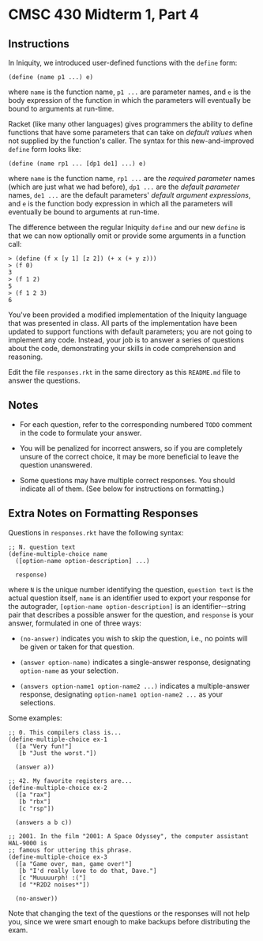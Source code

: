 # CMSC 430 Midterm 1, Part 4

## Instructions

In Iniquity, we introduced user-defined functions with the `define` form:

```
(define (name p1 ...) e)
```

where `name` is the function name, `p1 ...` are parameter names, and `e` is the
body expression of the function in which the parameters will eventually be bound
to arguments at run-time.

Racket (like many other languages) gives programmers the ability to define
functions that have some parameters that can take on *default values* when not
supplied by the function's caller. The syntax for this new-and-improved `define`
form looks like:

```
(define (name rp1 ... [dp1 de1] ...) e)
```

where `name` is the function name, `rp1 ...` are the *required parameter* names
(which are just what we had before), `dp1 ...` are the *default parameter*
names, `de1 ...` are the default parameters' *default argument expressions*, and
`e` is the function body expression in which all the parameters will eventually
be bound to arguments at run-time.

The difference between the regular Iniquity `define` and our new `define` is
that we can now optionally omit or provide some arguments in a function call:

```
> (define (f x [y 1] [z 2]) (+ x (+ y z)))
> (f 0)
3
> (f 1 2)
5
> (f 1 2 3)
6
```

You've been provided a modified implementation of the Iniquity language that was
presented in class. All parts of the implementation have been updated to support
functions with default parameters; you are not going to implement any code.
Instead, your job is to answer a series of questions about the code,
demonstrating your skills in code comprehension and reasoning.

Edit the file `responses.rkt` in the same directory as this `README.md` file to
answer the questions.

## Notes

  * For each question, refer to the corresponding numbered `TODO` comment in the
    code to formulate your answer.

  * You will be penalized for incorrect answers, so if you are completely unsure
    of the correct choice, it may be more beneficial to leave the question
    unanswered.

  * Some questions may have multiple correct responses. You should indicate all
    of them. (See below for instructions on formatting.)

## Extra Notes on Formatting Responses

Questions in `responses.rkt` have the following syntax:

```
;; N. question text
(define-multiple-choice name
  ([option-name option-description] ...)

  response)
```

where `N` is the unique number identifying the question, `question text` is the
actual question itself, `name` is an identifier used to export your response for
the autograder, `[option-name option-description]` is an identifier--string pair
that describes a possible answer for the question, and `response` is your
answer, formulated in one of three ways:

  * `(no-answer)` indicates you wish to skip the question, i.e., no points will
    be given or taken for that question.

  * `(answer option-name)` indicates a single-answer response, designating
    `option-name` as your selection.

  * `(answers option-name1 option-name2 ...)` indicates a multiple-answer
    response, designating `option-name1 option-name2 ...` as your selections.

Some examples:

```
;; 0. This compilers class is...
(define-multiple-choice ex-1
  ([a "Very fun!"]
   [b "Just the worst."])

  (answer a))

;; 42. My favorite registers are...
(define-multiple-choice ex-2
  ([a "rax"]
   [b "rbx"]
   [c "rsp"])

  (answers a b c))

;; 2001. In the film "2001: A Space Odyssey", the computer assistant HAL-9000 is
;; famous for uttering this phrase.
(define-multiple-choice ex-3
  ([a "Game over, man, game over!"]
   [b "I'd really love to do that, Dave."]
   [c "Muuuuurph! :("]
   [d "*R2D2 noises*"])

  (no-answer))
```

Note that changing the text of the questions or the responses will not help you,
since we were smart enough to make backups before distributing the exam.
